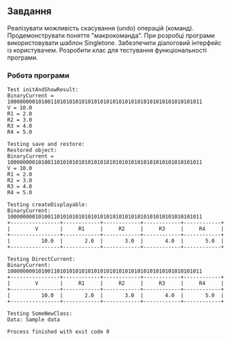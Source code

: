 ## Завдання

Реалізувати можливість скасування (undo) операцій (команд). Продемонструвати поняття "макрокоманда". При розробці програми використовувати шаблон Singletone. Забезпечити діалоговий інтерфейс із користувачем. Розробити клас для тестування функціональності програми.

### Робота програми

```
Test initAndShowResult:
BinaryCurrent = 100000000101001101010101010101010101010101010101010101010101011
V = 10.0
R1 = 2.0
R2 = 3.0
R3 = 4.0
R4 = 5.0

Testing save and restore:
Restored object:
BinaryCurrent = 100000000101001101010101010101010101010101010101010101010101011
V = 10.0
R1 = 2.0
R2 = 3.0
R3 = 4.0
R4 = 5.0

Testing createDisplayable:
BinaryCurrent: 100000000101001101010101010101010101010101010101010101010101011
+----------------+------------+------------+------------+------------+
|        V       |     R1     |     R2     |     R3     |     R4     |
+----------------+------------+------------+------------+------------+
|          10.0  |       2.0  |       3.0  |       4.0  |       5.0  |
+----------------+------------+------------+------------+------------+

Testing DirectCurrent:
BinaryCurrent: 100000000101001101010101010101010101010101010101010101010101011
+----------------+------------+------------+------------+------------+
|        V       |     R1     |     R2     |     R3     |     R4     |
+----------------+------------+------------+------------+------------+
|          10.0  |       2.0  |       3.0  |       4.0  |       5.0  |
+----------------+------------+------------+------------+------------+

Testing SomeNewClass:
Data: Sample data

Process finished with exit code 0
```
